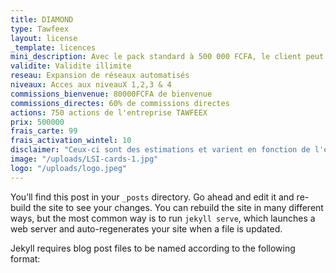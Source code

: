 ```yaml
---
title: DIAMOND
type: Tawfeex
layout: license
_template: licences
mini_description: Avec le pack standard à 500 000 FCFA, le client peut gagner 60% des commissions.
validite: Validite illimite
reseau: Expansion de réseaux automatisés
niveaux: Acces aux niveauX 1,2,3 & 4
commissions_bienvenue: 80000FCFA de bienvenue
commissions_directes: 60% de commissions directes
actions: 750 actions de l'entreprise TAWFEEX
prix: 500000
frais_carte: 99
frais_activation_wintel: 10
disclaimer: "Ceux-ci sont des estimations et varient en fonction de l'expansion du reseau Wintel dans sa globalite "
image: "/uploads/LSI-cards-1.jpg"
logo: "/uploads/logo.jpeg"
---
```


You’ll find this post in your `_posts` directory. Go ahead and edit it and re-build the site to see your changes. You can rebuild the site in many different ways, but the most common way is to run `jekyll serve`, which launches a web server and auto-regenerates your site when a file is updated.

Jekyll requires blog post files to be named according to the following format:
